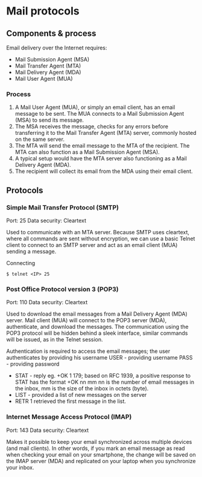 # Mail protocols

## Components & process

Email delivery over the Internet requires:
* Mail Submission Agent (MSA)
* Mail Transfer Agent (MTA)
* Mail Delivery Agent (MDA)
* Mail User Agent (MUA)

### Process
1. A Mail User Agent (MUA), or simply an email client, has an email message to be sent. The MUA connects to a Mail Submission Agent (MSA) to send its message.
2. The MSA receives the message, checks for any errors before transferring it to the Mail Transfer Agent (MTA) server, commonly hosted on the same server.
3. The MTA will send the email message to the MTA of the recipient. The MTA can also function as a Mail Submission Agent (MSA).
4. A typical setup would have the MTA server also functioning as a Mail Delivery Agent (MDA).
5. The recipient will collect its email from the MDA using their email client.

## Protocols

### Simple Mail Transfer Protocol (SMTP)

Port: 25
Data security: Cleartext

Used to communicate with an MTA server. Because SMTP uses cleartext, where all commands are sent without encryption, 
we can use a basic Telnet client to connect to an SMTP server and act as an email client (MUA) sending a message.

Connecting 
```
$ telnet <IP> 25
```

### Post Office Protocol version 3 (POP3)

Port: 110
Data security: Cleartext

Used to download the email messages from a Mail Delivery Agent (MDA) server.
Mail client (MUA) will connect to the POP3 server (MDA), authenticate, and download the messages. 
The communication using the POP3 protocol will be hidden behind a sleek interface, similar commands will be issued, as in the Telnet session.

Authentication is required to access the email messages; the user authenticates by providing his username 
USER <username> - providing username
PASS <password> - providing password
* STAT - reply eg. +OK 1 179; based on RFC 1939, a positive response to STAT has the format +OK nn mm
  nn is the number of email messages in the inbox,
  mm is the size of the inbox in octets (byte). 
* LIST - provided a list of new messages on the server
* RETR 1 retrieved the first message in the list.

### Internet Message Access Protocol (IMAP) 
  
Port: 143
Data security: Cleartext

Makes it possible to keep your email synchronized across multiple devices (and mail clients). 
In other words, if you mark an email message as read when checking your email on your smartphone, 
the change will be saved on the IMAP server (MDA) and replicated on your laptop when you synchronize your inbox.

  
  

